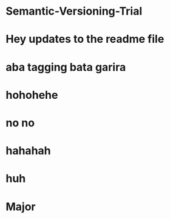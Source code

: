 # Semantic-Versioning-Trial

# Hey updates to the readme file

# aba tagging bata garira


# hohohehe

# no no

# hahahah

# huh

# Major